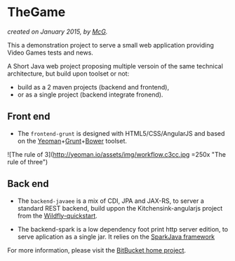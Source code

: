 # TheGame

_created on January 2015, by [McG](mailto:contact@web-context.com "Send a mail to McG.")._

This a demonstration project to serve a small web application providing Video Games tests and news.

A Short Java web project proposing multiple versoin of the same technical architecture, but build upon toolset or not:

* build as a 2 maven projects (backend and frontend), 
* or as a single project (backend integrate fronend).

## Front end

* The `frontend-grunt` is designed with HTML5/CSS/AngularJS and based on the [Yeoman](http://yeoman.io)+[Grunt](http://gruntjs.com)+[Bower](http://bower.io) toolset.

![The rule of 3](http://yeoman.io/assets/img/workflow.c3cc.jpg =250x "The rule of three")

## Back end

* The `backend-javaee` is a mix of CDI, JPA and JAX-RS, to server a standard REST backend, build uppon the Kitchensink-angularjs project from the [Wildfly-quickstart](https://github.com/wildfly/quickstart/tree/master/kitchensink-angularjs).

* The backend-spark is a low dependency foot print http server edition, to serve aplication as a single jar. It relies on the [SparkJava framework](http://sparkjava.com)



For more information, please visit the [BitBucket home project](http://bitbucket.org/WebContext/thegame).